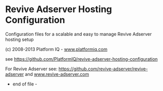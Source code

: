 Revive Adserver Hosting Configuration
=====================================

Configuration files for a scalable and easy to manage Revive Adserver hosting setup

(c) 2008-2013 Platform IQ - www.platformiq.com

see https://github.com/PlatformIQ/revive-adserver-hosting-configuration

For Revive Adserver see: https://github.com/revive-adserver/revive-adserver
and www.revive-adserver.com

- end of file -